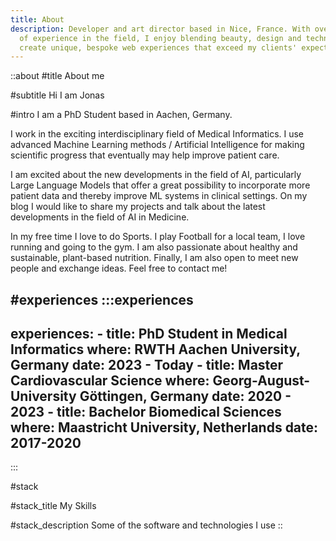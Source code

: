 ```yaml
---
title: About
description: Developer and art director based in Nice, France. With over 6 years
  of experience in the field, I enjoy blending beauty, design and technology to
  create unique, bespoke web experiences that exceed my clients' expectations.
---
```


::about
#title
About me

#subtitle
Hi I am Jonas

#intro
I am a PhD Student based in Aachen, Germany.

I work in the exciting interdisciplinary field of Medical Informatics. I use advanced Machine Learning methods / Artificial Intelligence for making scientific progress that eventually may help improve patient care.

I am excited about the new developments in the field of AI, particularly Large Language Models that offer a great possibility to incorporate more patient data and thereby improve ML systems in clinical settings. On my blog I would like to share my projects and talk about the latest developments in the field of AI in Medicine.

In my free time I love to do Sports. I play Football for a local team, I love running and going to the gym. I am also passionate about healthy and sustainable, plant-based nutrition. Finally, I am also open to meet new people and exchange ideas. Feel free to contact me!

#experiences
  :::experiences
  ---
  experiences:
    - title: PhD Student in Medical Informatics
      where: RWTH Aachen University, Germany
      date: 2023 - Today
    - title: Master Cardiovascular Science
      where: Georg-August-University Göttingen, Germany
      date: 2020 - 2023
    - title: Bachelor Biomedical Sciences
      where: Maastricht University, Netherlands
      date: 2017-2020
  ---
  :::

#stack

#stack_title
My Skills

#stack_description
Some of the software and technologies I use
::